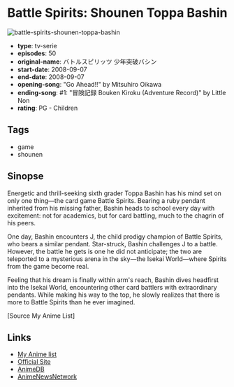 # Battle Spirits: Shounen Toppa Bashin

![battle-spirits-shounen-toppa-bashin](https://cdn.myanimelist.net/images/anime/7/21150.jpg)

-   **type**: tv-serie
-   **episodes**: 50
-   **original-name**: バトルスピリッツ 少年突破バシン
-   **start-date**: 2008-09-07
-   **end-date**: 2008-09-07
-   **opening-song**: "Go Ahead!!" by Mitsuhiro Oikawa
-   **ending-song**: #1: "冒険記録 Bouken Kiroku (Adventure Record)" by Little Non
-   **rating**: PG - Children

## Tags

-   game
-   shounen

## Sinopse

Energetic and thrill-seeking sixth grader Toppa Bashin has his mind set on only one thing—the card game Battle Spirits. Bearing a ruby pendant inherited from his missing father, Bashin heads to school every day with excitement: not for academics, but for card battling, much to the chagrin of his peers.

One day, Bashin encounters J, the child prodigy champion of Battle Spirits, who bears a similar pendant. Star-struck, Bashin challenges J to a battle. However, the battle he gets is one he did not anticipate; the two are teleported to a mysterious arena in the sky—the Isekai World—where Spirits from the game become real.

Feeling that his dream is finally within arm's reach, Bashin dives headfirst into the Isekai World, encountering other card battlers with extraordinary pendants. While making his way to the top, he slowly realizes that there is more to Battle Spirits than he ever imagined.

[Source My Anime List]

## Links

-   [My Anime list](https://myanimelist.net/anime/5082/Battle_Spirits__Shounen_Toppa_Bashin)
-   [Official Site](http://www.nagoyatv.com/battlespirits/)
-   [AnimeDB](http://anidb.info/perl-bin/animedb.pl?show=anime&aid=6069)
-   [AnimeNewsNetwork](http://www.animenewsnetwork.com/encyclopedia/anime.php?id=10088)
